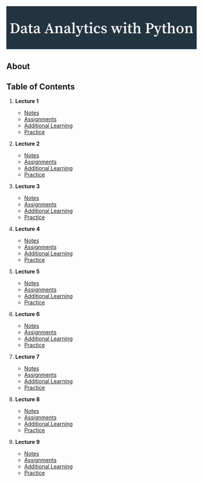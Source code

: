 <img src="Data_Analytics_with_Python.png">

## About



## Table of Contents

1. **Lecture 1**
   - [Notes]()
   - [Assignments]()
   - [Additional Learning]()
   - [Practice]()
     
2. **Lecture 2**
   - [Notes]()
   - [Assignments]()
   - [Additional Learning]()
   - [Practice]()
     
3. **Lecture 3**
   - [Notes]()
   - [Assignments]()
   - [Additional Learning]()
   - [Practice]()
     
4. **Lecture 4**
   - [Notes]()
   - [Assignments]()
   - [Additional Learning]()
   - [Practice]()
     
5. **Lecture 5**
   - [Notes]()
   - [Assignments]()
   - [Additional Learning]()
   - [Practice]()
     
6. **Lecture 6**
   - [Notes]()
   - [Assignments]()
   - [Additional Learning]()
   - [Practice]()
     
7. **Lecture 7**
   - [Notes]()
   - [Assignments]()
   - [Additional Learning]()
   - [Practice]()
     
8. **Lecture 8**
   - [Notes]()
   - [Assignments]()
   - [Additional Learning]()
   - [Practice]()
     
9. **Lecture 9**
   - [Notes]()
   - [Assignments]()
   - [Additional Learning]()
   - [Practice]()
